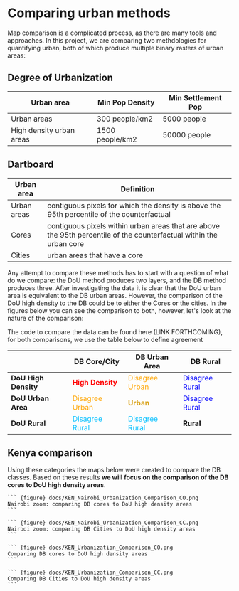 # Comparing urban methods
Map comparison is a complicated process, as there are many tools and approaches. In this project, we are comparing two methdologies for quantifying urban, both of which produce multiple binary rasters of urban areas:

## Degree of Urbanization
| Urban area | Min Pop Density | Min Settlement Pop |  
| --- | --- | --- | 
| Urban areas | 300 people/km2 | 5000 people |  
| High density urban areas | 1500 people/km2 | 50000 people |  

## Dartboard
| Urban area | Definition |
| --- | --- |
| Urban areas | contiguous pixels for which the density is above the 95th percentile of the counterfactual |  
| Cores | contiguous pixels within urban areas that are above the 95th percentile of the counterfactual within the urban core |
| Cities | urban areas that have a core |  

Any attempt to compare these methods has to start with a question of what do we compare: the DoU method produces two layers, and the DB method produces three. After investigating the data it is clear that the DoU urban area is equivalent to the DB urban areas. However, the comparison of the DoU high density to the DB could be to either the Cores or the cities. In the figures below you can see the comparison to both, however, let's look at the nature of the comparison:

The code to compare the data can be found here (LINK FORTHCOMING), for both comparisons, we use the table below to define agreement

|  | DB Core/City | DB Urban Area | DB Rural |
| --- | --- | --- | --- |
| __DoU High Density__ | <span style="color:red"> __High Density__ </span> | <span style="color:orange"> Disagree Urban </span> | <span style="color:blue"> Disagree Rural </span> |
| __DoU Urban Area__   | <span style="color:orange"> Disagree Urban </span> | <span style="color:goldenrod"> __Urban__ </span>    | <span style="color:blue"> Disagree Rural </span> |
| __DoU Rural__        | <span style="color:deepskyblue"> Disagree Rural </span> | <span style="color:deepskyblue"> Disagree Rural </span> | <span style="color:black"> __Rural__ </span>|

## Kenya comparison
Using these categories the maps below were created to compare the DB classes. Based on these results __we will focus on the comparison of the DB cores to DoU high density areas__.
```` {tabbed} DB Cores - Nairobi
``` {figure} docs/KEN_Nairobi_Urbanization_Comparison_CO.png
Nairobi zoom: comparing DB cores to DoU high density areas
```
````
```` {tabbed} DB Cities - Nairobi
``` {figure} docs/KEN_Nairobi_Urbanization_Comparison_CC.png
Nairboi zoom: comparing DB Cities to DoU high density areas
```
````
```` {tabbed} DB Cores
``` {figure} docs/KEN_Urbanization_Comparison_CO.png
Comparing DB cores to DoU high density areas
```
````
```` {tabbed} DB Cities
``` {figure} docs/KEN_Urbanization_Comparison_CC.png
Comparing DB Cities to DoU high density areas
```
````
